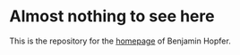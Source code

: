 # Almost nothing to see here

This is the repository for the [homepage](https://benjaminhopfer.com) of Benjamin Hopfer.
